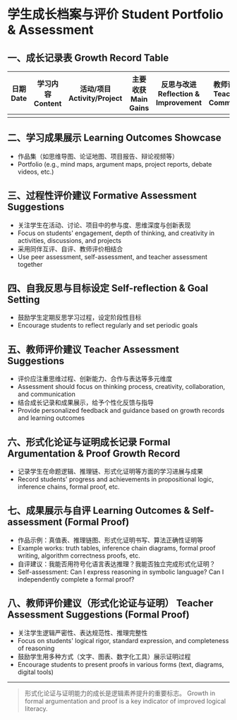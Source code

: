 # 学生成长档案与评价 Student Portfolio & Assessment

## 一、成长记录表 Growth Record Table

| 日期 Date | 学习内容 Content | 活动/项目 Activity/Project | 主要收获 Main Gains | 反思与改进 Reflection & Improvement | 教师评价 Teacher Comments |
|-----------|----------------|--------------------------|--------------------|-------------------------------|--------------------------|
|           |                |                          |                    |                               |                          |

## 二、学习成果展示 Learning Outcomes Showcase

- 作品集（如思维导图、论证地图、项目报告、辩论视频等）
- Portfolio (e.g., mind maps, argument maps, project reports, debate videos, etc.)

## 三、过程性评价建议 Formative Assessment Suggestions

- 关注学生在活动、讨论、项目中的参与度、思维深度与创新表现
- Focus on students' engagement, depth of thinking, and creativity in activities, discussions, and projects
- 采用同伴互评、自评、教师评价相结合
- Use peer assessment, self-assessment, and teacher assessment together

## 四、自我反思与目标设定 Self-reflection & Goal Setting

- 鼓励学生定期反思学习过程，设定阶段性目标
- Encourage students to reflect regularly and set periodic goals

## 五、教师评价建议 Teacher Assessment Suggestions

- 评价应注重思维过程、创新能力、合作与表达等多元维度
- Assessment should focus on thinking process, creativity, collaboration, and communication
- 结合成长记录和成果展示，给予个性化反馈与指导
- Provide personalized feedback and guidance based on growth records and learning outcomes

## 六、形式化论证与证明成长记录 Formal Argumentation & Proof Growth Record

- 记录学生在命题逻辑、推理链、形式化证明等方面的学习进展与成果
- Record students' progress and achievements in propositional logic, inference chains, formal proof, etc.

## 七、成果展示与自评 Learning Outcomes & Self-assessment (Formal Proof)

- 作品示例：真值表、推理链图、形式化证明书写、算法正确性证明等
- Example works: truth tables, inference chain diagrams, formal proof writing, algorithm correctness proofs, etc.
- 自评建议：我能否用符号化语言表达推理？我能否独立完成形式化证明？
- Self-assessment: Can I express reasoning in symbolic language? Can I independently complete a formal proof?

## 八、教师评价建议（形式化论证与证明） Teacher Assessment Suggestions (Formal Proof)

- 关注学生逻辑严密性、表达规范性、推理完整性
- Focus on students' logical rigor, standard expression, and completeness of reasoning
- 鼓励学生用多种方式（文字、图表、数字化工具）展示证明过程
- Encourage students to present proofs in various forms (text, diagrams, digital tools)

---
> 形式化论证与证明能力的成长是逻辑素养提升的重要标志。
Growth in formal argumentation and proof is a key indicator of improved logical literacy.
